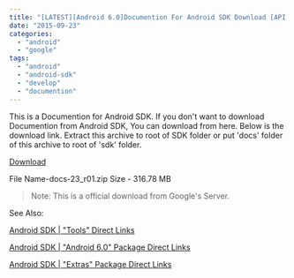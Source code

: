 ```yaml
---
title: "[LATEST][Android 6.0]Documention For Android SDK Download [API 23 rev 1]"
date: "2015-09-23"
categories: 
  - "android"
  - "google"
tags: 
  - "android"
  - "android-sdk"
  - "develop"
  - "documention"
---
```


This is a Documention for Android SDK. If you don't want to download Documention from Android SDK, You can download from here. Below is the download link. Extract this archive to root of SDK folder or put 'docs' folder of this archive to root of 'sdk' folder.

[Download](http://bit.ly/Docs23)

File Name-docs-23\_r01.zip Size - 316.78 MB

> Note: This is a official download from Google's Server.

See Also:

[Android SDK | "Tools" Direct Links](https://afterroot.wordpress.com/2015/12/29/android-sdk-tools-direct-links)

[Android SDK | "Android 6.0" Package Direct Links](https://afterroot.wordpress.com/2015/12/31/android-sdk-android-6-0-package-direct-links/)

[Android SDK | "Extras" Package Direct Links](https://afterroot.wordpress.com/2015/12/31/android-sdk-extras-package-direct-links/)
